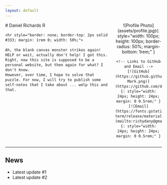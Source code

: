 ```yaml
---
layout: default
---
```


<div style="display: grid; grid-template-columns: 1fr 150px; gap: 1rem; align-items: start;">
  
  <!-- Left column: Name and About Me section -->
  <div>
    # Daniel Richards R

    <hr style="border: none; border-top: 2px solid #333; margin: 1rem 0; width: 50%;">

    Ah, the blank canvas monster strikes again! HELP or wait, actually don't help! I got this.  
    Right, now this site is supposed to be a personal website, but then again for what? I don't know.  
    However, over time, I hope to solve that puzzle. For now, I will try to publish some self-notes that I take about ... welp this and that.
  </div>
  <div style="text-align: center;">
    ![Profile Photo](assets/profile.jpg){: style="width: 100px; height: 100px; border-radius: 50%; margin-bottom: 1rem;" }

    <!-- Links to GitHub and Email -->
    [![GitHub](https://github.githubassets.com/images/modules/logos_page/GitHub-Mark.png)](https://github.com/dannyrichy){: style="width: 24px; height: 24px; margin: 0 0.5rem;" }
    [![Email](https://fonts.gstatic.com/s/i/short-term/release/materialsymbolsoutlined/mail/default/48px.svg)](mailto:richydany@gmail.com){: style="width: 24px; height: 24px; margin: 0 0.5rem;" }
  </div>
</div>

---

## News

- Latest update #1
- Latest update #2
<!-- Add more news items as needed -->



